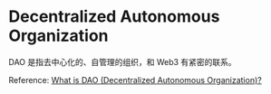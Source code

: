 # Decentralized Autonomous Organization

DAO 是指去中心化的、自管理的组织，和 Web3 有紧密的联系。

Reference: [What is DAO (Decentralized Autonomous Organization)?](https://medium.com/coinmonks/what-is-dao-decentralized-autonomous-organization-8216e9fa5967)


